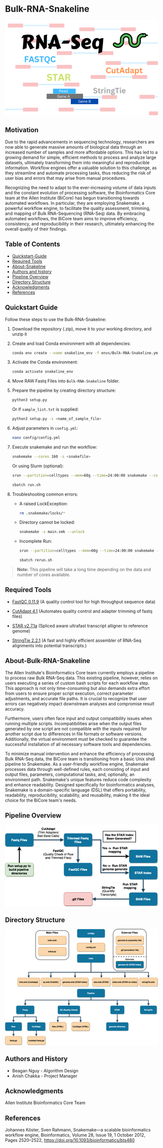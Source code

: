 Bulk-RNA-Snakeline
=================================================
![cover](Image/RNA-SEQ.png)

## Motivation
Due to the rapid advancements in sequencing technology, researchers are now able to generate massive amounts of biological data through an increased number of samples and more affordable options. This has led to a growing demand for simple, efficient methods to process and analyze large datasets, ultimately transforming them into meaningful and reproducible information. Workflow engines offer a valuable solution to this challenge, as they streamline and automate processing tasks, thus reducing the risk of user bias and errors that may arise from manual procedures.

Recognizing the need to adapt to the ever-increasing volume of data inputs and the constant evolution of processing software, the Bioinformatics Core team at the Allen Institute (BiCore) has begun transitioning towards automated workflows. In particular, they are employing Snakemake, a powerful workflow engine, to facilitate the quality assessment, trimming, and mapping of Bulk RNA-Sequencing (RNA-Seq) data. By embracing automated workflows, the BiCore team aims to improve efficiency, consistency, and reproducibility in their research, ultimately enhancing the overall quality of their findings.

Table of Contents
-----------------
* [Quickstart-Guide](#Quickstart-Guide)
* [Required Tools](#Required-Tools)
* [About-Snakeline](#About-Bulk-RNA-Snakeline)
* [Authors and history](#authors-and-history)
* [Pipeline Overview](#Pipeline-Overview)
* [Directory Structure](#Directory-Structure)
* [Acknowledgments](#acknowledgments)
* [References](#references)

## Quickstart Guide
Follow these steps to use the Bulk-RNA-Snakeline:
1. Download the repository (.zip), move it to your working directory, and unzip it
2. Create and load Conda environment with all dependencies:
    ```bash
    conda env create --name snakeline_env -f envs/Bulk-RNA-Snakeline.yml 
    ```
3. Activate the Conda environment:
    ```bash
    conda activate snakeline_env
    ```
4. Move RAW Fastq Files into `Bulk-RNA-Snakeline` folder.
5. Prepare the pipeline by creating directory structure:
    ```bash
    python3 setup.py
    ```
    Or if `sample_list.txt` is supplied:
    ```bash
    python3 setup.py -s <name_of_sample_file>
    ```
6. Adjust parameters in `config.yml`:
    ```bash
    nano config/config.yml
    ```
7. Execute snakemake and run the workflow:
    ```bash
    snakemake --cores 160 -s <snakefile>
    ```
    Or using Slurm (optional):
    ```bash
    srun --partition=celltypes --mem=60g --time=24:00:00 snakemake --cores 160 -s main.smk
    ```
    ```bash
    sbatch run.sh
    ```
8. Troubleshooting common errors:

    - A raised LockException:
        ```bash
        rm .snakemake/locks/*
        ```
    - Directory cannot be locked:
        ```bash
        snakemake -s main.smk --unlock
        ```
    - Incomplete Run:
        ```bash
        srun --partition=celltypes --mem=60g --time=24:00:00 snakemake --cores 160 -s main.smk --latency-wait 60 --rerun-incomplete
        ```
        ```bash
        sbatch rerun.sh
        ```

> **Note:** This pipeline will take a long time depending on the data and number of cores available.

## Required Tools  

 * [FastQC 0.11.9](https://www.bioinformatics.babraham.ac.uk/projects/fastqc/) (A quality control tool for high throughput sequence data)

 * [CutAdapt 4.1](https://journal.embnet.org/index.php/embnetjournal/article/view/200/0) (Automates quality  control and adapter trimming of fastq files)

 * [STAR v2.7.1a](https://github.com/alexdobin/STAR) (Spliced aware ultrafast transcript alligner to reference genome)

 * [StringTie 2.2.1](https://ccb.jhu.edu/software/stringtie/) (A fast and highly efficient assembler of RNA-Seq alignments into potential transcripts.)

## About-Bulk-RNA-Snakeline
The Allen Institute's Bioinformatics Core team currently employs a pipeline to process raw Bulk RNA-Seq data. This existing pipeline, however, relies on users executing a series of custom bash scripts for each workflow step. This approach is not only time-consuming but also demands extra effort from users to ensure proper script execution, correct parameter adjustments, and accurate file paths. It is crucial to recognize that user errors can negatively impact downstream analyses and compromise result accuracy.

Furthermore, users often face input and output compatibility issues when running multiple scripts. Incompatibilities arise when the output files generated by one script are not compatible with the inputs required for another script due to differences in file formats or software versions. Additionally, the virtual environment must be checked to guarantee the successful installation of all necessary software tools and dependencies.

To minimize manual intervention and enhance the efficiency of processing Bulk RNA-Seq data, the BiCore team is transitioning from a basic Unix shell pipeline to Snakemake. As a user-friendly workflow engine, Snakemake processes data through well-defined rules, each consisting of input and output files, parameters, computational tasks, and, optionally, an environment path. Snakemake's unique features reduce code complexity and enhance readability. Designed specifically for bioinformatics analyses, Snakemake is a domain-specific language (DSL) that offers portability, readability, reproducibility, scalability, and reusability, making it the ideal choice for the BiCore team's needs.

## Pipeline Overview
![alt text](Image/pipeline.png)

## Directory Structure
![alt text](Image/dir_structure.png)
  
## Authors and History

* Beagan Nguy - Algorithm Design
* Anish Chakka - Project Manager

## Acknowledgments

Allen Institute Bioinformatics Core Team
 
## References
Johannes Köster, Sven Rahmann, Snakemake—a scalable bioinformatics workflow engine, Bioinformatics, Volume 28, Issue 19, 1 October 2012, Pages 2520–2522, https://doi.org/10.1093/bioinformatics/bts480

